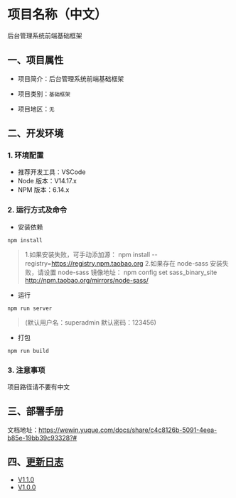 # 项目名称（中文）

后台管理系统前端基础框架

## 一、项目属性

- 项目简介：后台管理系统前端基础框架

- 项目类别：`基础框架`

- 项目地区：`无`

## 二、开发环境

### 1. 环境配置

- 推荐开发工具：VSCode
- Node 版本：V14.17.x
- NPM 版本：6.14.x

### 2. 运行方式及命令

-   安装依赖

```
npm install
```

> 1.如果安装失败，可手动添加源：
> npm install --registry=https://registry.npm.taobao.org 
> 2.如果存在 node-sass 安装失败，请设置 node-sass 镜像地址：
> npm config set sass_binary_site http://npm.taobao.org/mirrors/node-sass/

-   运行

```
npm run server
```

> (默认用户名：superadmin 默认密码：123456)

-   打包

```
npm run build
```

### 3. 注意事项

项目路径请不要有中文

## 三、部署手册

文档地址：https://wewin.yuque.com/docs/share/c4c8126b-5091-4eea-b85e-19bb39c93328?#

## 四、[更新日志](./CHANGELOG.md)

-   [V1.1.0](./CHANGELOG.md)
-   [V1.0.0](./CHANGELOG.md)
